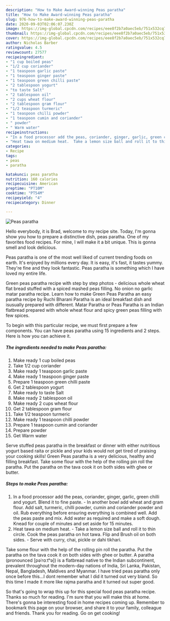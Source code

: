 ```yaml
---
description: "How to Make Award-winning Peas paratha"
title: "How to Make Award-winning Peas paratha"
slug: 976-how-to-make-award-winning-peas-paratha
date: 2020-09-03T02:06:07.230Z
image: https://img-global.cpcdn.com/recipes/eee8f2b7a0aec5eb/751x532cq70/peas-paratha-recipe-main-photo.jpg
thumbnail: https://img-global.cpcdn.com/recipes/eee8f2b7a0aec5eb/751x532cq70/peas-paratha-recipe-main-photo.jpg
cover: https://img-global.cpcdn.com/recipes/eee8f2b7a0aec5eb/751x532cq70/peas-paratha-recipe-main-photo.jpg
author: Nicholas Barber
ratingvalue: 4.5
reviewcount: 27577
recipeingredient:
- "1 cup boiled peas"
- "1/2 cup coriander"
- "1 teaspoon garlic paste"
- "1 teaspoon ginger paste"
- "1 teaspoon green chilli paste"
- "2 tablespoon yogurt"
- "to taste Salt"
- "2 tablespoon oil"
- "2 cups wheat flour"
- "2 tablespoon gram flour"
- "1/2 teaspoon turmeric"
- "1 teaspoon chilli powder"
- "1 teaspoon cumin and coriander"
- " powder"
- " Warm water"
recipeinstructions:
- "In a food processor add the peas, coriander, ginger, garlic, green chilli and yogurt. Blend it to fine paste.  In another bowl add wheat and gram flour. Add salt, turmeric, chilli powder, cumin and coriander powder and oil. Rub everything before ensuring everything is combined well. Add the peas paste and mix. Add water as required and make a soft dough. Knead for couple of minutes and set aside for 15 minutes."
- "Heat tawa on medium heat.  Take a lemon size ball and roll it to thin circle. Cook the peas paratha on hot tawa. Flip and Brush oil on both sides.  Serve with curry, chai, pickle or dahi tikhari."
categories:
- Recipe
tags:
- peas
- paratha

katakunci: peas paratha 
nutrition: 160 calories
recipecuisine: American
preptime: "PT10M"
cooktime: "PT54M"
recipeyield: "4"
recipecategory: Dinner

---
```



![Peas paratha](https://img-global.cpcdn.com/recipes/eee8f2b7a0aec5eb/751x532cq70/peas-paratha-recipe-main-photo.jpg)

Hello everybody, it is Brad, welcome to my recipe site. Today, I'm gonna show you how to prepare a distinctive dish, peas paratha. One of my favorites food recipes. For mine, I will make it a bit unique. This is gonna smell and look delicious.

Peas paratha is one of the most well liked of current trending foods on earth. It's enjoyed by millions every day. It is easy, it's fast, it tastes yummy. They're fine and they look fantastic. Peas paratha is something which I have loved my entire life.

Green peas paratha recipe with step by step photos - delicious whole wheat flat bread stuffed with a spiced mashed peas filling. No onion no garlic matar paratha recipe. Learn how to make Green Peas Paratha an easy paratha recipe by Ruchi Bharani Paratha is an ideal breakfast dish and isusually prepared with different. Matar Paratha or Peas Paratha is an Indian flatbread prepared with whole wheat flour and spicy green peas filling with few spices.


To begin with this particular recipe, we must first prepare a few components. You can have peas paratha using 15 ingredients and 2 steps. Here is how you can achieve it.

<!--inarticleads1-->

##### The ingredients needed to make Peas paratha:

1. Make ready 1 cup boiled peas
1. Take 1/2 cup coriander
1. Make ready 1 teaspoon garlic paste
1. Make ready 1 teaspoon ginger paste
1. Prepare 1 teaspoon green chilli paste
1. Get 2 tablespoon yogurt
1. Make ready to taste Salt
1. Make ready 2 tablespoon oil
1. Make ready 2 cups wheat flour
1. Get 2 tablespoon gram flour
1. Take 1/2 teaspoon turmeric
1. Make ready 1 teaspoon chilli powder
1. Prepare 1 teaspoon cumin and coriander
1. Prepare  powder
1. Get  Warm water


Serve stuffed peas paratha in the breakfast or dinner with either nutritious yogurt based raita or pickle and your kids would not get tired of praising your cooking skills! Green Peas paratha is a very delicious, healthy and filling breakfast. Take some flour with the help of the rolling pin roll the paratha. Put the paratha on the tava cook it on both sides with ghee or butter. 

<!--inarticleads2-->

##### Steps to make Peas paratha:

1. In a food processor add the peas, coriander, ginger, garlic, green chilli and yogurt. Blend it to fine paste.  - In another bowl add wheat and gram flour. Add salt, turmeric, chilli powder, cumin and coriander powder and oil. Rub everything before ensuring everything is combined well. Add the peas paste and mix. Add water as required and make a soft dough. Knead for couple of minutes and set aside for 15 minutes.
1. Heat tawa on medium heat.  - Take a lemon size ball and roll it to thin circle. Cook the peas paratha on hot tawa. Flip and Brush oil on both sides.  - Serve with curry, chai, pickle or dahi tikhari.


Take some flour with the help of the rolling pin roll the paratha. Put the paratha on the tava cook it on both sides with ghee or butter. A paratha (pronounced [pəˈrɑːtʰə]) is a flatbread native to the Indian subcontinent, prevalent throughout the modern-day nations of India, Sri Lanka, Pakistan, Nepal, Bangladesh, Maldives and Myanmar. I have tried peas paratha only once before this…I dont remember what I did it turned out very bland. So this time I made it more like rajma paratha and it turned out super good. 

So that's going to wrap this up for this special food peas paratha recipe. Thanks so much for reading. I'm sure that you will make this at home. There's gonna be interesting food in home recipes coming up. Remember to bookmark this page on your browser, and share it to your family, colleague and friends. Thank you for reading. Go on get cooking!
